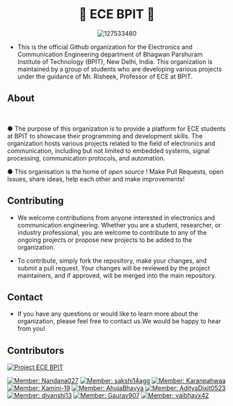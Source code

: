 <div align="center">

# 🎉 ECE BPIT 🎉 





![127533480](https://user-images.githubusercontent.com/110530263/226085854-f788fce4-ddff-4c6f-89f5-c1d03bb7e68f.jpeg)

</div>

- This is the official Github organization for the Electronics and Communication Engineering department of Bhagwan Parshuram Institute of Technology (BPIT), New Delhi, India. This organization is maintained by a group of students who are developing various projects under the guidance of Mr. Risheek, Professor of ECE at BPIT.



## About

<br>


   <p>● The purpose of this organization is to provide a platform for ECE students at BPIT to showcase their programming and development skills. The organization hosts various projects related to the field of electronics and communication, including but not limited to embedded systems, signal processing, communication protocols, and automation.</p>
   <p>● This organisation is the home of <i> open source </i>! Make Pull Requests, open Issues, share ideas, help each other and make improvements! </p>
    

## Contributing 

- We welcome contributions from anyone interested in electronics and communication engineering. Whether you are a student, researcher, or industry professional, you are welcome to contribute to any of the ongoing projects or propose new projects to be added to the organization.

- To contribute, simply fork the repository, make your changes, and submit a pull request. Your changes will be reviewed by the project maintainers, and if approved, will be merged into the main repository.

## Contact
- If you have any questions or would like to learn more about the organization, please feel free to contact us.We would be happy to hear from you!

## Contributors

[![Project ECE BPIT](https://img.shields.io/badge/Project-ECE%20BPIT-blueviolet?style=for-the-badge&logo=github)](https://github.com/Project-Ece-Bpit)

[![Member: Nandana027](https://img.shields.io/badge/-Nandana027-orange?style=for-the-badge&logo=github)](https://github.com/Nandana027)
[![Member: sakshi14agg](https://img.shields.io/badge/-sakshi14agg-orange?style=for-the-badge&logo=github)](https://github.com/sakshi14agg)
[![Member: Karanpahwaa](https://img.shields.io/badge/-Karanpahwaa-orange?style=for-the-badge&logo=github)](https://github.com/Karanpahwaa)
[![Member: Kamini-19](https://img.shields.io/badge/-Kamini--19-orange?style=for-the-badge&logo=github)](https://github.com/Kamini-19)
[![Member: AhujaBhavya](https://img.shields.io/badge/-AhujaBhavya-orange?style=for-the-badge&logo=github)](https://github.com/AhujaBhavya)
[![Member: AdityaDixit0523](https://img.shields.io/badge/-AdityaDixit0523-orange?style=for-the-badge&logo=github)](https://github.com/AdityaDixit0523)
[![Member: divanshi13](https://img.shields.io/badge/-divanshi13-orange?style=for-the-badge&logo=github)](https://github.com/divanshi13)
[![Member: Gaurav907](https://img.shields.io/badge/-Gaurav907-orange?style=for-the-badge&logo=github)](https://github.com/Gaurav907)
[![Member: vaibhavx42](https://img.shields.io/badge/-vaibhavx42-orange?style=for-the-badge&logo=github)](https://github.com/vaibhavx42)

